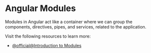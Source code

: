 # Angular Modules

Modules in Angular act like a container where we can group the components, directives, pipes, and services, related to the application.

Visit the following resources to learn more:

- [@official@Introduction to Modules](https://angular.io/guide/architecture-modules)

